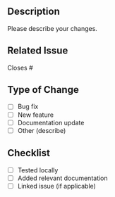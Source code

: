 ## Description

Please describe your changes.

## Related Issue

Closes #

## Type of Change

- [ ] Bug fix
- [ ] New feature
- [ ] Documentation update
- [ ] Other (describe)

## Checklist

- [ ] Tested locally
- [ ] Added relevant documentation
- [ ] Linked issue (if applicable)